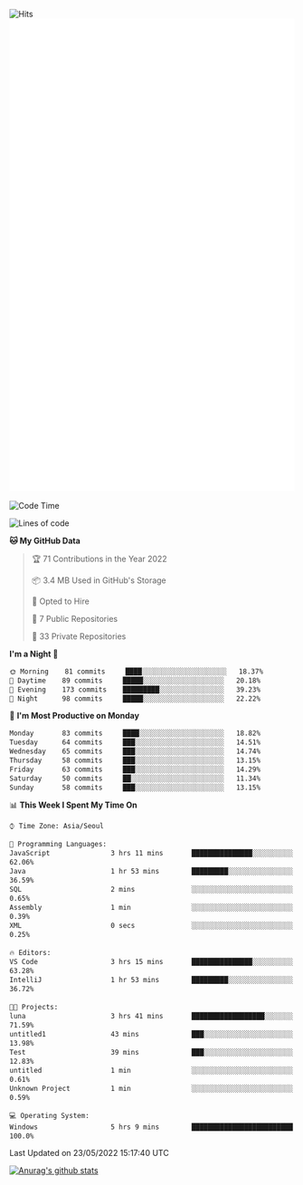 ![Hits](https://hits.seeyoufarm.com/api/count/incr/badge.svg?url=https%3A%2F%2Fgithub.com%2Fkokose1234&count_bg=%2379C83D&title_bg=%23555555&icon=apple.svg&icon_color=%23E7E7E7&title=hits&edge_flat=false)
<br/>
![Metrics](https://github.com/kokose1234/kokose1234/blob/main/github-metrics.svg)

<!--START_SECTION:waka-->
![Code Time](http://img.shields.io/badge/Code%20Time-645%20hrs%2016%20mins-blue)

![Lines of code](https://img.shields.io/badge/From%20Hello%20World%20I%27ve%20Written-2%20Million%20lines%20of%20code-blue)

**🐱 My GitHub Data** 

> 🏆 71 Contributions in the Year 2022
 > 
> 📦 3.4 MB Used in GitHub's Storage 
 > 
> 💼 Opted to Hire
 > 
> 📜 7 Public Repositories 
 > 
> 🔑 33 Private Repositories  
 > 
**I'm a Night 🦉** 

```text
🌞 Morning    81 commits     ████░░░░░░░░░░░░░░░░░░░░░   18.37% 
🌆 Daytime    89 commits     █████░░░░░░░░░░░░░░░░░░░░   20.18% 
🌃 Evening    173 commits    █████████░░░░░░░░░░░░░░░░   39.23% 
🌙 Night      98 commits     █████░░░░░░░░░░░░░░░░░░░░   22.22%

```
📅 **I'm Most Productive on Monday** 

```text
Monday       83 commits     ████░░░░░░░░░░░░░░░░░░░░░   18.82% 
Tuesday      64 commits     ███░░░░░░░░░░░░░░░░░░░░░░   14.51% 
Wednesday    65 commits     ███░░░░░░░░░░░░░░░░░░░░░░   14.74% 
Thursday     58 commits     ███░░░░░░░░░░░░░░░░░░░░░░   13.15% 
Friday       63 commits     ███░░░░░░░░░░░░░░░░░░░░░░   14.29% 
Saturday     50 commits     ██░░░░░░░░░░░░░░░░░░░░░░░   11.34% 
Sunday       58 commits     ███░░░░░░░░░░░░░░░░░░░░░░   13.15%

```


📊 **This Week I Spent My Time On** 

```text
⌚︎ Time Zone: Asia/Seoul

💬 Programming Languages: 
JavaScript               3 hrs 11 mins       ███████████████░░░░░░░░░░   62.06% 
Java                     1 hr 53 mins        █████████░░░░░░░░░░░░░░░░   36.59% 
SQL                      2 mins              ░░░░░░░░░░░░░░░░░░░░░░░░░   0.65% 
Assembly                 1 min               ░░░░░░░░░░░░░░░░░░░░░░░░░   0.39% 
XML                      0 secs              ░░░░░░░░░░░░░░░░░░░░░░░░░   0.25%

🔥 Editors: 
VS Code                  3 hrs 15 mins       ███████████████░░░░░░░░░░   63.28% 
IntelliJ                 1 hr 53 mins        █████████░░░░░░░░░░░░░░░░   36.72%

🐱‍💻 Projects: 
luna                     3 hrs 41 mins       ██████████████████░░░░░░░   71.59% 
untitled1                43 mins             ███░░░░░░░░░░░░░░░░░░░░░░   13.98% 
Test                     39 mins             ███░░░░░░░░░░░░░░░░░░░░░░   12.83% 
untitled                 1 min               ░░░░░░░░░░░░░░░░░░░░░░░░░   0.61% 
Unknown Project          1 min               ░░░░░░░░░░░░░░░░░░░░░░░░░   0.59%

💻 Operating System: 
Windows                  5 hrs 9 mins        █████████████████████████   100.0%

```


 Last Updated on 23/05/2022 15:17:40 UTC
<!--END_SECTION:waka-->

[![Anurag's github stats](https://github-readme-stats.vercel.app/api?username=kokose1234&theme=dracula)](https://github.com/anuraghazra/github-readme-stats)



	
